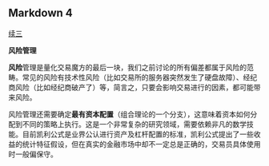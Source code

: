 ## Markdown 4

<u>续三</u>

**风险管理**

**风险**管理是量化交易魔方的最后一块，我们之前讨论的所有偏差都属于风险的范畴。常见的风险有技术性风险（比如交易所的服务器突然发生了硬盘故障）、经纪商风险（比如经纪商破产了）等，简言之，只要会影响交易进行的因素，都可能带来风险。

风险管理还需要确定**最有资本配置**（组合理论的一个分支），这意味着资本如何分配到不同的策略上执行。这是一个非常复杂的研究领域，需要依赖非凡的数学技能。目前凯利公式是业界公认进行资产及杠杆配置的标准，凯利公式提出了一些收益的统计特征假设，但在真实的金融市场中却不一定总是正确的，交易员具体使用时一般偏保守。
